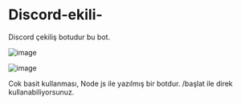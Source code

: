# Discord-ekili-
Discord çekiliş botudur bu bot.

![image](https://github.com/user-attachments/assets/c20a737c-8e7a-49bc-a06e-05c7ad30a80a)

![image](https://github.com/user-attachments/assets/d2cc605a-8dc0-4505-84ff-b438a835c6e7)

Cok basit kullanması, Node js ile yazılmış bir botdur. /başlat ile direk kullanabiliyorsunuz.
